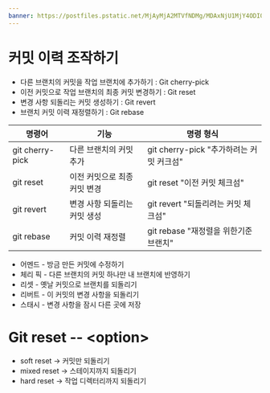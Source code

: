 ```yaml
---
banner: https://postfiles.pstatic.net/MjAyMjA2MTVfNDMg/MDAxNjU1MjY4ODI0ODg4.NHE-xl_VwI7GlDOdyGBGfPvgi4b3WofJq5fadADx4EUg.4_CGNiylDpdj06pW02VZe7ALbaW7SbpeJsYUAkGWk2kg.JPEG.qqqq527/e95d28632bbb9080270be77a47cc12cc.jpg?type=w773
---
```

# 커밋 이력 조작하기 
- 다른 브랜치의 커밋을 작업 브랜치에 추가하기 : Git cherry-pick
- 이전 커밋으로 작업 브랜치의 최종 커밋 변경하기 : Git reset 
- 변경 사항 되돌리는 커밋 생성하기 : Git revert
- 브랜치 커밋 이력 재정렬하기 : Git rebase 

| 명령어          | 기능                         | 명령 형식                                |
| --------------- | ---------------------------- | ---------------------------------------- |
| git cherry-pick | 다른 브랜치의 커밋 추가      | git cherry-pick "추가하려는 커밋 커크섬" |
| git reset       | 이전 커밋으로 최종 커밋 변경 | git reset "이전 커밋 체크섬"             |
| git revert      | 변경 사항 되돌리는 커밋 생성 | git revert "되돌리려는 커밋 체크섬"      |
| git rebase      | 커밋 이력 재정렬             | git rebase "재정렬을 위한기준 브랜치"                                         |


- 어멘드 - 방금 만든 커밋에 수정하기
- 체리 픽 - 다른 브랜치의 커밋 하나만 내 브랜치에 반영하기 
- 리셋 - 옛날 커밋으로 브랜치를 되돌리기
- 리버트 - 이 커밋의 변경 사항을 되돌리기 
- 스태시 - 변경 사항을 잠시 다른 곳에 저장

# Git reset -- \<option>
- soft reset -> 커밋만 되돌리기 
- mixed reset -> 스테이지까지 되돌리기 
- hard reset -> 작업 디렉터리까지 되돌리기 

